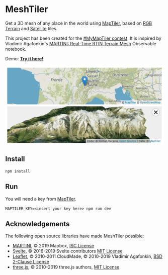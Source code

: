 # MeshTiler

Get a 3D mesh of any place in the world using [MapTiler](https://www.maptiler.com), based on
[RGB Terrain](https://cloud.maptiler.com/tiles/terrain-rgb/) and
[Satellite](https://cloud.maptiler.com/tiles/satellite/) tiles.

This project has been created for the
[#MyMapTiler contest](https://twitter.com/MapTiler/status/1166349855654105090).
It is inspired by Vladimir Agafonkin's
[MARTINI: Real-Time RTIN Terrain Mesh](https://observablehq.com/@mourner/martin-real-time-rtin-terrain-mesh) Observable notebook.

Demo: **[Try it here!](https://mesh-tiler.karavia.ch)**

[<img src="screenshot.png" alt="Screenshot" width="640">](https://mesh-tiler.karavia.ch)


## Install

```
npm install
```

## Run

You will need a key from [MapTiler](https://cloud.maptiler.com/account/keys).

```
MAPTILER_KEY=<insert your key here> npm run dev
```

## Acknowledgements

The following open source libraries have made MeshTiler possible:

- [MARTINI](https://github.com/mapbox/martini), © 2019 Mapbox,
  [ISC License](https://github.com/mapbox/martini/blob/master/LICENSE)
- [Svelte](https://svelte.dev), © 2016-2019 Svelte contributors
  [MIT License](https://github.com/sveltejs/svelte/blob/master/LICENSE)
- [Leaflet](https://leafletjs.com), © 2010-2011 CloudMade, © 2010-2019 Vladimir Agafonkin,
  [BSD 2-Clause License](https://github.com/Leaflet/Leaflet/blob/master/LICENSE)
- [three.js](https://threejs.org), © 2010-2019 three.js authors,
  [MIT License](https://github.com/mrdoob/three.js/blob/master/LICENSE)
